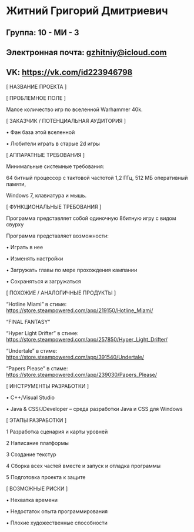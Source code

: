 # Житний Григорий Дмитриевич
## Группа: 10 - МИ - 3
## Электронная почта: gzhitniy@icloud.com
## VK: https://vk.com/id223946798
[ НАЗВАНИЕ ПРОЕКТА ]

[ ПРОБЛЕМНОЕ ПОЛЕ ]

Малое количество игр по вселенной Warhammer 40k.

[ ЗАКАЗЧИК / ПОТЕНЦИАЛЬНАЯ АУДИТОРИЯ ]

•	Фан база этой вселенной

•	Любители играть в старые 2d игры

[ АППАРАТНЫЕ ТРЕБОВАНИЯ ]

Минимальные системные требования:

64 битный процессор с тактовой частотой 1,2 ГГц, 512 МБ оперативный памяти,

Windows 7, клавиатура и мышь.

[ ФУНКЦИОНАЛЬНЫЕ ТРЕБОВАНИЯ ]

Программа представляет собой одиночную 8битную игру с видом свурху

Программа представляет возможности:

•	Играть в нее

•	Изменять настройки 

•	Загружать главы по мере прохождения кампании 

•	Сохраняться и загружаться 

[ ПОХОЖИЕ / АНАЛОГИЧНЫЕ ПРОДУКТЫ ]

“Hotline Miami” в стиме: https://store.steampowered.com/app/219150/Hotline_Miami/

“FINAL FANTASY”

“Hyper Light Drifter” в стиме: https://store.steampowered.com/app/257850/Hyper_Light_Drifter/

“Undertale” в стиме: https://store.steampowered.com/app/391540/Undertale/

“Papers Please” в стиме: https://store.steampowered.com/app/239030/Papers_Please/

[ ИНСТРУМЕНТЫ РАЗРАБОТКИ ]

•	С++/Visual Studio

•	Java & CSS/JDeveloper – среда разработки Java и CSS для Windows

[ ЭТАПЫ РАЗРАБОТКИ ]

1	Разработка сценария и карты уровней

2	Написание платформы

3	Создание текстур

4	Сборка всех частей вместе и запуск и отладка программы

5	Подготовка проекта к защите

[ ВОЗМОЖНЫЕ РИСКИ ]

•	Нехватка времени

•	Недостаток опыта программирования

•	Плохие художественные способности


